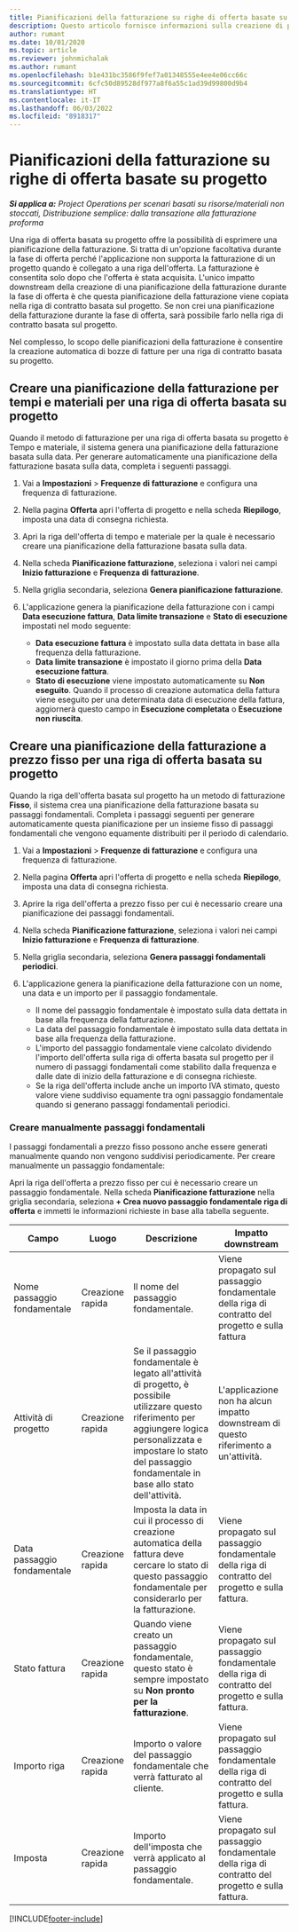 ```yaml
---
title: Pianificazioni della fatturazione su righe di offerta basate su progetto
description: Questo articolo fornisce informazioni sulla creazione di pianificazioni fatture e passaggi fondamentali per le righe di offerta.
author: rumant
ms.date: 10/01/2020
ms.topic: article
ms.reviewer: johnmichalak
ms.author: rumant
ms.openlocfilehash: b1e431bc3586f9fef7a01348555e4ee4e06cc66c
ms.sourcegitcommit: 6cfc50d89528df977a8f6a55c1ad39d99800d9b4
ms.translationtype: HT
ms.contentlocale: it-IT
ms.lasthandoff: 06/03/2022
ms.locfileid: "8918317"
---
```

# <a name="invoice-schedules-on-project-based-quote-lines"></a>Pianificazioni della fatturazione su righe di offerta basate su progetto

_**Si applica a:** Project Operations per scenari basati su risorse/materiali non stoccati, Distribuzione semplice: dalla transazione alla fatturazione proforma_

Una riga di offerta basata su progetto offre la possibilità di esprimere una pianificazione della fatturazione. Si tratta di un'opzione facoltativa durante la fase di offerta perché l'applicazione non supporta la fatturazione di un progetto quando è collegato a una riga dell'offerta. La fatturazione è consentita solo dopo che l'offerta è stata acquisita. L'unico impatto downstream della creazione di una pianificazione della fatturazione durante la fase di offerta è che questa pianificazione della fatturazione viene copiata nella riga di contratto basata sul progetto. Se non crei una pianificazione della fatturazione durante la fase di offerta, sarà possibile farlo nella riga di contratto basata sul progetto.

Nel complesso, lo scopo delle pianificazioni della fatturazione è consentire la creazione automatica di bozze di fatture per una riga di contratto basata su progetto. 

## <a name="create-a-time-and-material-invoice-schedule-for-a-project-based-quote-line"></a>Creare una pianificazione della fatturazione per tempi e materiali per una riga di offerta basata su progetto

Quando il metodo di fatturazione per una riga di offerta basata su progetto è Tempo e materiale, il sistema genera una pianificazione della fatturazione basata sulla data. Per generare automaticamente una pianificazione della fatturazione basata sulla data, completa i seguenti passaggi.

1. Vai a **Impostazioni** > **Frequenze di fatturazione** e configura una frequenza di fatturazione.
2. Nella pagina **Offerta** apri l'offerta di progetto e nella scheda **Riepilogo**, imposta una data di consegna richiesta.
3. Apri la riga dell'offerta di tempo e materiale per la quale è necessario creare una pianificazione della fatturazione basata sulla data. 
4. Nella scheda **Pianificazione fatturazione**, seleziona i valori nei campi **Inizio fatturazione** e **Frequenza di fatturazione**. 
5. Nella griglia secondaria, seleziona **Genera pianificazione fatturazione**.
6. L'applicazione genera la pianificazione della fatturazione con i campi **Data esecuzione fattura**, **Data limite transazione** e **Stato di esecuzione** impostati nel modo seguente:

    - **Data esecuzione fattura** è impostato sulla data dettata in base alla frequenza della fatturazione.
    - **Data limite transazione** è impostato il giorno prima della **Data esecuzione fattura**.
    - **Stato di esecuzione** viene impostato automaticamente su **Non eseguito**. Quando il processo di creazione automatica della fattura viene eseguito per una determinata data di esecuzione della fattura, aggiornerà questo campo in **Esecuzione completata** o **Esecuzione non riuscita**.

## <a name="create-a-fixed-price-invoice-schedule-for-a-project-based-quote-line"></a>Creare una pianificazione della fatturazione a prezzo fisso per una riga di offerta basata su progetto

Quando la riga dell'offerta basata sul progetto ha un metodo di fatturazione **Fisso**, il sistema crea una pianificazione della fatturazione basata su passaggi fondamentali. Completa i passaggi seguenti per generare automaticamente questa pianificazione per un insieme fisso di passaggi fondamentali che vengono equamente distribuiti per il periodo di calendario.

1. Vai a **Impostazioni** > **Frequenze di fatturazione** e configura una frequenza di fatturazione.
2. Nella pagina **Offerta** apri l'offerta di progetto e nella scheda **Riepilogo**, imposta una data di consegna richiesta.
3. Aprire la riga dell'offerta a prezzo fisso per cui è necessario creare una pianificazione dei passaggi fondamentali. 
4. Nella scheda **Pianificazione fatturazione**, seleziona i valori nei campi **Inizio fatturazione** e **Frequenza di fatturazione**. 
5. Nella griglia secondaria, seleziona **Genera passaggi fondamentali periodici**.
6. L'applicazione genera la pianificazione della fatturazione con un nome, una data e un importo per il passaggio fondamentale.

    - Il nome del passaggio fondamentale è impostato sulla data dettata in base alla frequenza della fatturazione.
    - La data del passaggio fondamentale è impostato sulla data dettata in base alla frequenza della fatturazione.
    - L'importo del passaggio fondamentale viene calcolato dividendo l'importo dell'offerta sulla riga di offerta basata sul progetto per il numero di passaggi fondamentali come stabilito dalla frequenza e dalle date di inizio della fatturazione e di consegna richieste.
    - Se la riga dell'offerta include anche un importo IVA stimato, questo valore viene suddiviso equamente tra ogni passaggio fondamentale quando si generano passaggi fondamentali periodici.

### <a name="manually-create-milestones"></a>Creare manualmente passaggi fondamentali

I passaggi fondamentali a prezzo fisso possono anche essere generati manualmente quando non vengono suddivisi periodicamente. Per creare manualmente un passaggio fondamentale:

Apri la riga dell'offerta a prezzo fisso per cui è necessario creare un passaggio fondamentale. Nella scheda **Pianificazione fatturazione** nella griglia secondaria, seleziona **+ Crea nuovo passaggio fondamentale riga di offerta** e immetti le informazioni richieste in base alla tabella seguente.

| **Campo** | **Luogo** | **Descrizione** | **Impatto downstream** |
| --- | --- | --- | --- |
| Nome passaggio fondamentale | Creazione rapida | Il nome del passaggio fondamentale. | Viene propagato sul passaggio fondamentale della riga di contratto del progetto e sulla fattura |
| Attività di progetto | Creazione rapida | Se il passaggio fondamentale è legato all'attività di progetto, è possibile utilizzare questo riferimento per aggiungere logica personalizzata e impostare lo stato del passaggio fondamentale in base allo stato dell'attività. | L'applicazione non ha alcun impatto downstream di questo riferimento a un'attività. |
| Data passaggio fondamentale | Creazione rapida | Imposta la data in cui il processo di creazione automatica della fattura deve cercare lo stato di questo passaggio fondamentale per considerarlo per la fatturazione. | Viene propagato sul passaggio fondamentale della riga di contratto del progetto e sulla fattura. |
| Stato fattura | Creazione rapida | Quando viene creato un passaggio fondamentale, questo stato è sempre impostato su **Non pronto per la fatturazione**. | Viene propagato sul passaggio fondamentale della riga di contratto del progetto e sulla fattura. |
| Importo riga | Creazione rapida | Importo o valore del passaggio fondamentale che verrà fatturato al cliente. | Viene propagato sul passaggio fondamentale della riga di contratto del progetto e sulla fattura. |
| Imposta | Creazione rapida | Importo dell'imposta che verrà applicato al passaggio fondamentale. | Viene propagato sul passaggio fondamentale della riga di contratto del progetto e sulla fattura. |


[!INCLUDE[footer-include](../includes/footer-banner.md)]